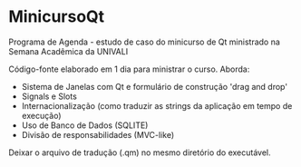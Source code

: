 # MinicursoQt
Programa de Agenda - estudo de caso do minicurso de Qt ministrado na Semana Acadêmica da UNIVALI

Código-fonte elaborado em 1 dia para ministrar o curso.
Aborda: 
* Sistema de Janelas com Qt e formulário de construção 'drag and drop'
* Signals e Slots
* Internacionalização (como traduzir as strings da aplicação em tempo de execução)
* Uso de Banco de Dados (SQLITE)
* Divisão de responsabilidades (MVC-like)


Deixar o arquivo de tradução (.qm) no mesmo diretório do executável.
